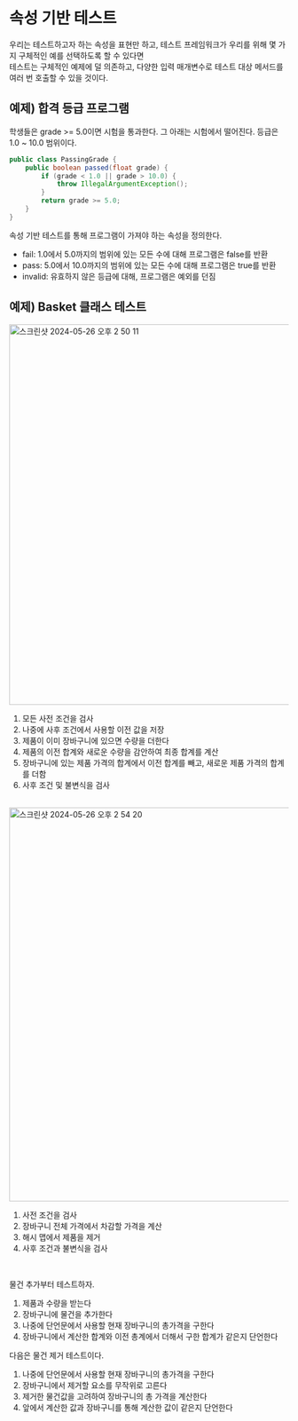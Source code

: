 # 속성 기반 테스트

우리는 테스트하고자 하는 속성을 표현만 하고, 테스트 프레임워크가 우리를 위해 몇 가지 구체적인 예를 선택하도록 할 수 있다면 <br>
테스트는 구체적인 예제에 덜 의존하고, 다양한 입력 매개변수로 테스트 대상 메서드를 여러 번 호출할 수 있을 것이다.

## 예제) 합격 등급 프로그램

학생들은 grade >= 5.0이면 시험을 통과한다. 그 아래는 시험에서 떨어진다. 등급은 1.0 ~ 10.0 범위이다.

```java
public class PassingGrade {
    public boolean passed(float grade) {
        if (grade < 1.0 || grade > 10.0) {
            throw IllegalArgumentException();
        }
        return grade >= 5.0;
    }
}
```

속성 기반 테스트를 통해 프로그램이 가져야 하는 속성을 정의한다.

- fail: 1.0에서 5.0까지의 범위에 있는 모든 수에 대해 프로그램은 false를 반환
- pass: 5.0에서 10.0까지의 범위에 있는 모든 수에 대해 프로그램은 true를 반환
- invalid: 유효하지 않은 등급에 대해, 프로그램은 예외를 던짐

## 예제) Basket 클래스 테스트

<img width="686" alt="스크린샷 2024-05-26 오후 2 50 11" src="https://github.com/MoonKimTeam/Effective-Software-Testing/assets/87420630/5416bc20-3894-4121-9dee-bae9bc5851f6">

1. 모든 사전 조건을 검사
2. 나중에 사후 조건에서 사용할 이전 값을 저장
3. 제품이 이미 장바구니에 있으면 수량을 더한다
4. 제품의 이전 합계와 새로운 수량을 감안하여 최종 합계를 계산
5. 장바구니에 있는 제품 가격의 합계에서 이전 합계를 빼고, 새로운 제품 가격의 합계를 더함
6. 사후 조건 및 불변식을 검사

<br>

<img width="710" alt="스크린샷 2024-05-26 오후 2 54 20" src="https://github.com/MoonKimTeam/Effective-Software-Testing/assets/87420630/a880a1f4-5a42-4cef-ab00-956985340b8a">

1. 사전 조건을 검사
2. 장바구니 전체 가격에서 차감할 가격을 계산
3. 해시 맵에서 제품을 제거
4. 사후 조건과 불변식을 검사

<br>

물건 추가부터 테스트하자.
1. 제품과 수량을 받는다
2. 장바구니에 물건을 추가한다
3. 나중에 단언문에서 사용할 현재 장바구니의 총가격을 구한다
4. 장바구니에서 계산한 합계와 이전 총계에서 더해서 구한 합계가 같은지 단언한다

다음은 물건 제거 테스트이다.

1. 나중에 단언문에서 사용할 현재 장바구니의 총가격을 구한다
2. 장바구니에서 제거할 요소를 무작위로 고른다
3. 제거한 물건값을 고려하여 장바구니의 총 가격을 계산한다
4. 앞에서 계산한 값과 장바구니를 통해 계산한 값이 같은지 단언한다





















